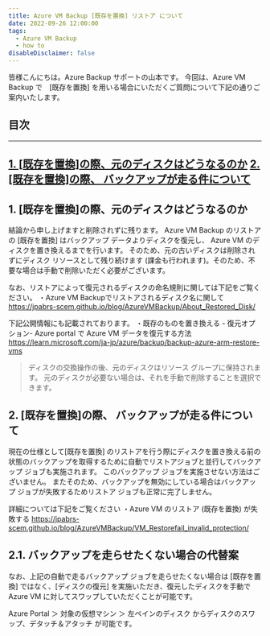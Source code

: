 ```yaml
---
title: Azure VM Backup [既存を置換] リストア について
date: 2022-09-26 12:00:00
tags:
  - Azure VM Backup
  - how to
disableDisclaimer: false
---
```


<!-- more -->
皆様こんにちは。Azure Backup サポートの山本です。
今回は、Azure VM Backup で　[既存を置換] を用いる場合にいただくご質問について下記の通りご案内いたします。

## 目次
-----------------------------------------------------------
[1. [既存を置換]の際、元のディスクはどうなるのか](#1)
[2. [既存を置換]の際、 バックアップが走る件について](#2)
-----------------------------------------------------------

## <a id="1"></a> 1. [既存を置換]の際、元のディスクはどうなるのか

結論から申し上げますと削除されずに残ります。
Azure VM Backup のリストアの [既存を置換] はバックアップ データよりディスクを復元し、 Azure VM のディスクを置き換えるまでを行います。
そのため、元の古いディスクは削除されずにディスク リソースとして残り続けます (課金も行われます)。そのため、不要な場合は手動で削除いただく必要がございます。

なお、リストアによって復元されるディスクの命名規則に関しては下記をご覧ください。
・Azure VM Backupでリストアされるディスク名に関して
https://jpabrs-scem.github.io/blog/AzureVMBackup/About_Restored_Disk/
 
下記公開情報にも記載されております。
・既存のものを置き換える - 復元オプション- Azure portal で Azure VM データを復元する方法
https://learn.microsoft.com/ja-jp/azure/backup/backup-azure-arm-restore-vms

>ディスクの交換操作の後、元のディスクはリソース グループに保持されます。 元のディスクが必要ない場合は、それを手動で削除することを選択できます。

## <a id="2"></a> 2. [既存を置換]の際、 バックアップが走る件について
現在の仕様として[既存を置換] のリストアを行う際にディスクを置き換える前の状態のバックアップを取得するために自動でリストアジョブと並行してバックアップ ジョブも実施されます。
このバックアップ ジョブを実施させない方法はございません。
またそのため、バックアップを無効にしている場合はバックアップ ジョブが失敗するためリストア ジョブも正常に完了しません。

詳細については下記をご覧ください
・Azure VM のリストア (既存を置換) が失敗する
https://jpabrs-scem.github.io/blog/AzureVMBackup/VM_Restorefail_invalid_protection/



## <a id="2"></a> 2.1. バックアップを走らせたくない場合の代替案 
なお、上記の自動で走るバックアップ ジョブを走らせたくない場合は [既存を置換] ではなく、[ディスクの復元] を実施いただき、復元したディスクを手動で Azure VM に対してスワップしていただくことが可能です。

Azure Portal ＞ 対象の仮想マシン ＞ 左ペインのディスク からディスクのスワップ、デタッチ＆アタッチ が可能です。